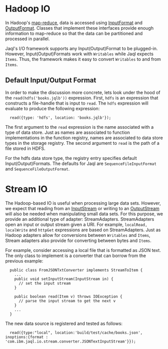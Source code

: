 # Hadoop IO #

In Hadoop's [map-reduce](http://hadoop.apache.org/core/docs/r0.18.3/mapred_tutorial.html), data is accessed using [InputFormat](http://hadoop.apache.org/core/docs/r0.18.3/api/org/apache/hadoop/mapred/InputFormat.html) and [OutputFormat](http://hadoop.apache.org/core/docs/r0.18.3/api/org/apache/hadoop/mapred/OutputFormat.html). Classes that implement these interfaces provide enough information to map-reduce so that the data can be partitioned and processed in parallel.


Jaql's I/O framework supports any Input(Output)Format to be plugged-in.
However, Input(Output)Formats work with `Writables` while Jaql expects `Items`.
Thus, the framework makes it easy to convert `Writables` to and from `Items`.

## Default Input/Output Format ##

In order to make the discussion more concrete, lets look under the hood of the
`read(hdfs('books.jqlb'))` expression.
First, `hdfs` is an expression that constructs a file-handle that is
input to `read`. The `hdfs` expression will evaluate to produce the
following expression:

```
  read({type: 'hdfs', location: 'books.jqlb'});
```

The first argument to the `read` expression is the name
associated with a type of data store.  Just as names are associated to
function implementations in the function registry, names are
associated to data store types in the storage registry. The second
argument to `read` is the path of a file stored in HDFS.

For the hdfs data store type, the registry entry specifies default Input(Output)Formats.
The defaults for Jaql are `SequenceFileInputFormat` and `SequenceFileOutputFormat`.

# Stream IO #

The Hadoop-based IO is useful when processing large data sets.
However, we expect that reading from an [InputStream](http://java.sun.com/j2se/1.5.0/docs/api/java/io/InputStream.html)
or writing to an [OutputStream](http://java.sun.com/j2se/1.5.0/docs/api/java/io/OutputStream.html)
will also be needed when manipulating small data sets.
For this purpose, we provide an additional type of adapter: StreamAdapters.
StreamAdapters open an input or output stream given a URI.
For example, `localRead, localWrite` and `httpGet` expressions
are based on StreamAdapters. Just as Hadoop adapters allow for conversions between `Writables` and `Items`, Stream adapters also provide for converting between bytes and `Items`.

For example, consider accessing a local file that is formatted as JSON text. The only
class to implement is a converter that can borrow from the previous example:

```
  public class FromJSONTxtConverter implements StreamToItem {
    ...
    public void setInputStream(InputStream in) {
      // set the input stream
    }
    
    public boolean read(Item v) throws IOException {
      // parse the input stream to get the next v
    }
    ...
  }
```

The new data source is registered and tested as follows:

```
  read({type:"local", location:'build/test/cache/books.json', inoptions:{format : 'com.ibm.jaql.io.stream.converter.JSONTextInputStream'}});
```